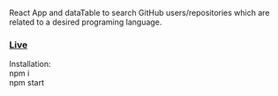 React App and dataTable to search GitHub users/repositories which are related to a desired programing language.<br>
<h3><a href="[https://github-users-search.azurewebsites.net/](https://github-users-search-navy.vercel.app/]" target="_blank">Live</a></h3>

Installation:\
npm i\
npm start

